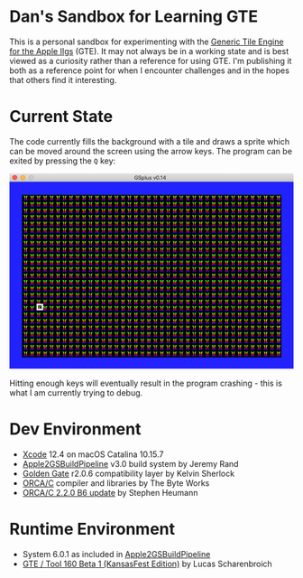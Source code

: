 # Dan's Sandbox for Learning GTE

This is a personal sandbox for experimenting with the [Generic Tile Engine for the Apple IIgs](https://github.com/lscharen/iigs-game-engine) (GTE). It may not always be in a working state and is best viewed as a curiosity rather than a reference for using GTE. I'm publishing it both as a reference point for when I encounter challenges and in the hopes that others find it interesting.

# Current State

The code currently fills the background with a tile and draws a sprite which can be moved around the screen using the arrow keys. The program can be exited by pressing the `Q` key:

![image filled with rainbow II tiles and a single square sprite](screenshots/Screen_Shot_2022-07-24.png)


Hitting enough keys will eventually result in the program crashing - this is what I am currently trying to debug.

# Dev Environment

* [Xcode](https://developer.apple.com/xcode/) 12.4 on macOS Catalina 10.15.7
* [Apple2GSBuildPipeline](https://github.com/jeremysrand/Apple2GSBuildPipeline) v3.0 build system by Jeremy Rand
* [Golden Gate](https://goldengate.gitlab.io/about/) r2.0.6 compatibility layer by Kelvin Sherlock
* [ORCA/C](https://juiced.gs/vendor/byteworks/) compiler and libraries by The Byte Works
* [ORCA/C 2.2.0 B6 update](https://github.com/byteworksinc/ORCA-C/releases/tag/orcac-220b6) by Stephen Heumann

# Runtime Environment

* System 6.0.1 as included in [Apple2GSBuildPipeline](https://github.com/jeremysrand/Apple2GSBuildPipeline)
* [GTE / Tool 160 Beta 1 (KansasFest Edition)](https://github.com/lscharen/iigs-game-engine/releases/tag/v1.0.0-beta.1) by Lucas Scharenbroich